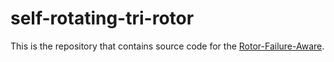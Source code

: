 # self-rotating-tri-rotor
This is the repository that contains source code for the [Rotor-Failure-Aware](https://sojustfish.github.io/Rotor-Failure-Aware/).